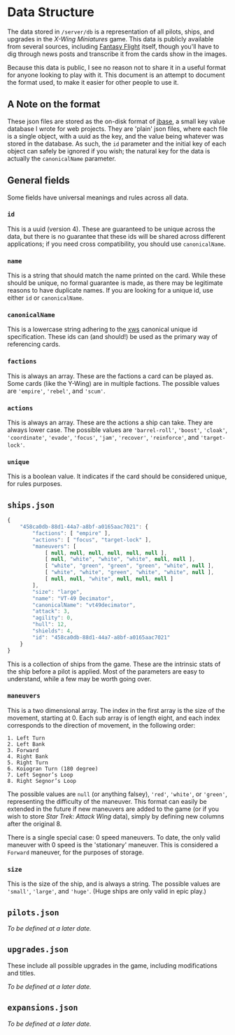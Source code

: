# Data Structure

The data stored in `/server/db` is a representation of all pilots, ships, and upgrades in the _X-Wing Miniatures_ game.
This data is publicly available from several sources, including
[Fantasy Flight](http://www.fantasyflightgames.com/edge_minisite.asp?eidm=174) itself, though you'll have to dig through
news posts and transcribe it from the cards show in the images.

Because this data is public, I see no reason not to share it in a useful format for anyone looking to play with it. This
document is an attempt to document the format used, to make it easier for other people to use it.

## A Note on the format

These json files are stored as the on-disk format of [jbase](https://github.com/Morgul/jbase), a small key value
database I wrote for web projects. They are 'plain' json files, where each file is a single object, with a uuid as the
key, and the value being whatever was stored in the database. As such, the `id` parameter and the initial key of each
object can safely be ignored if you wish; the natural key for the data is actually the `canonicalName` parameter.

## General fields

Some fields have universal meanings and rules across all data.

### `id`

This is a uuid (version 4). These are guaranteed to be unique across the data, but there is no guarantee that these ids
will be shared across different applications; if you need cross compatibility, you should use `canonicalName`.

### `name`

This is a string that should match the name printed on the card. While these should be unique, no formal guarantee is
made, as there may be legitimate reasons to have duplicate names. If you are looking for a unique id, use either `id` or
`canonicalName`.

### `canonicalName`

This is a lowercase string adhering to the [xws](https://github.com/elistevens/xws-spec#canonical-unique-ids) canonical
unique id specification. These ids can (and should!) be used as the primary way of referencing cards.

### `factions`

This is always an array. These are the factions a card can be played as. Some cards (like the Y-Wing) are in multiple
factions. The possible values are `'empire'`, `'rebel'`, and `'scum'`.

### `actions`

This is always an array. These are the actions a ship can take. They are always lower case. The possible values are
`'barrel-roll'`, `'boost'`, `'cloak'`, `'coordinate'`, `'evade'`, `'focus'`, `'jam'`, `'recover'`, `'reinforce'`, and
`'target-lock'`.

### `unique`

This is a boolean value. It indicates if the card should be considered unique, for rules purposes.

## `ships.json`

```javascript
{
    "458ca0db-88d1-44a7-a8bf-a0165aac7021": {
        "factions": [ "empire" ],
        "actions": [ "focus", "target-lock" ],
        "maneuvers": [
            [ null, null, null, null, null, null ],
            [ null, "white", "white", "white", null, null ],
            [ "white", "green", "green", "green", "white", null ],
            [ "white", "white", "green", "white", "white", null ],
            [ null, null, "white", null, null, null ]
        ],
        "size": "large",
        "name": "VT-49 Decimator",
        "canonicalName": "vt49decimator",
        "attack": 3,
        "agility": 0,
        "hull": 12,
        "shields": 4,
        "id": "458ca0db-88d1-44a7-a8bf-a0165aac7021"
    }
}
```

This is a collection of ships from the game. These are the intrinsic stats of the ship before a pilot is applied. Most
of the parameters are easy to understand, while a few may be worth going over.

### `maneuvers`

This is a two dimensional array. The index in the first array is the size of the movement, starting at 0. Each sub array
is of length eight, and each index corresponds to the direction of movement, in the following order:

    1. Left Turn
    2. Left Bank
    3. Forward
    4. Right Bank
    5. Right Turn
    6. Koiogran Turn (180 degree)
    7. Left Segnor’s Loop
    8. Right Segnor’s Loop

The possible values are `null` (or anything falsey), `'red'`, `'white'`, or `'green'`, representing the difficulty of
the maneuver. This format can easily be extended in the future if new maneuvers are added to the game (or if you wish to
store _Star Trek: Attack Wing_ data), simply by defining new columns after the original 8.

There is a single special case: 0 speed maneuvers. To date, the only valid maneuver with 0 speed is the 'stationary'
maneuver. This is considered a `Forward` maneuver, for the purposes of storage.

### `size`

This is the size of the ship, and is always a string. The possible values are `'small'`, `'large'`, and `'huge'`. (Huge
ships are only valid in epic play.)

## `pilots.json`

_To be defined at a later date._

## `upgrades.json`

These include all possible upgrades in the game, including modifications and titles.

_To be defined at a later date._

## `expansions.json`

_To be defined at a later date._

